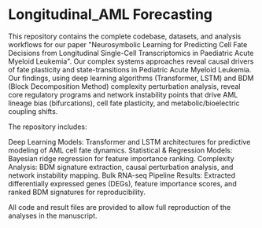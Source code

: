 # Longitudinal_AML Forecasting

This repository contains the complete codebase, datasets, and analysis workflows for our paper "Neurosymbolic Learning for Predicting Cell Fate Decisions from Longitudinal Single-Cell Transcriptomics in Paediatric Acute Myeloid Leukemia". Our complex systems approaches reveal causal drivers of fate plasticity and state-transitions in Pediatric Acute Myeloid Leukemia. Our findings, using deep learning algorithms (Transformer, LSTM) and BDM (Block Decomposition Method) complexity perturbation analysis, reveal core regulatory programs and network instability points that drive AML lineage bias (bifurcations), cell fate plasticity, and metabolic/bioelectric coupling shifts.

The repository includes:

Deep Learning Models: Transformer and LSTM architectures for predictive modeling of AML cell fate dynamics.
Statistical & Regression Models: Bayesian ridge regression for feature importance ranking.
Complexity Analysis: BDM signature extraction, causal perturbation analysis, and network instability mapping.
Bulk RNA-seq Pipeline
Results: Extracted differentially expressed genes (DEGs), feature importance scores, and ranked BDM signatures for reproducibility.

All code and result files are provided to allow full reproduction of the analyses in the manuscript.
